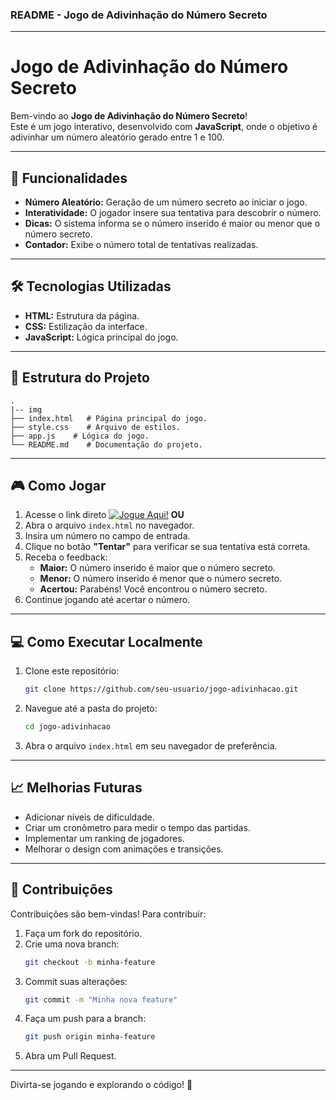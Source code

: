 ### README - Jogo de Adivinhação do Número Secreto

---

# Jogo de Adivinhação do Número Secreto  

Bem-vindo ao **Jogo de Adivinhação do Número Secreto**!  
Este é um jogo interativo, desenvolvido com **JavaScript**, onde o objetivo é adivinhar um número aleatório gerado entre 1 e 100.

---

## 🚀 Funcionalidades  

- **Número Aleatório:** Geração de um número secreto ao iniciar o jogo.  
- **Interatividade:** O jogador insere sua tentativa para descobrir o número.  
- **Dicas:** O sistema informa se o número inserido é maior ou menor que o número secreto.  
- **Contador:** Exibe o número total de tentativas realizadas.  
---

## 🛠️ Tecnologias Utilizadas  

- **HTML:** Estrutura da página.  
- **CSS:** Estilização da interface.  
- **JavaScript:** Lógica principal do jogo.  

---

## 📂 Estrutura do Projeto  

```plaintext
.
|-- img
├── index.html   # Página principal do jogo.
├── style.css    # Arquivo de estilos.
├── app.js    # Lógica do jogo.
└── README.md    # Documentação do projeto.
```

---

## 🎮 Como Jogar  

1. Acesse o link direto [![Jogue Aqui!](https://img.shields.io/badge/Jogue-Agora-brightgreen?style=for-the-badge)](https://jogo-sooty-beta-59.vercel.app/)
**OU**
2. Abra o arquivo `index.html` no navegador.
3. Insira um número no campo de entrada.  
4. Clique no botão **"Tentar"** para verificar se sua tentativa está correta.  
5. Receba o feedback:  
   - **Maior:** O número inserido é maior que o número secreto.  
   - **Menor:** O número inserido é menor que o número secreto.  
   - **Acertou:** Parabéns! Você encontrou o número secreto.  
6. Continue jogando até acertar o número.  

---

## 💻 Como Executar Localmente  

1. Clone este repositório:  
   ```bash
   git clone https://github.com/seu-usuario/jogo-adivinhacao.git
   ```  

2. Navegue até a pasta do projeto:  
   ```bash
   cd jogo-adivinhacao
   ```  

3. Abra o arquivo `index.html` em seu navegador de preferência.  

---

## 📈 Melhorias Futuras  

- Adicionar níveis de dificuldade.  
- Criar um cronômetro para medir o tempo das partidas.  
- Implementar um ranking de jogadores.  
- Melhorar o design com animações e transições.  

---

## 🤝 Contribuições  

Contribuições são bem-vindas! Para contribuir:  

1. Faça um fork do repositório.  
2. Crie uma nova branch:  
   ```bash
   git checkout -b minha-feature
   ```  
3. Commit suas alterações:  
   ```bash
   git commit -m "Minha nova feature"
   ```  
4. Faça um push para a branch:  
   ```bash
   git push origin minha-feature
   ```  
5. Abra um Pull Request.  

---

Divirta-se jogando e explorando o código! 🎉
